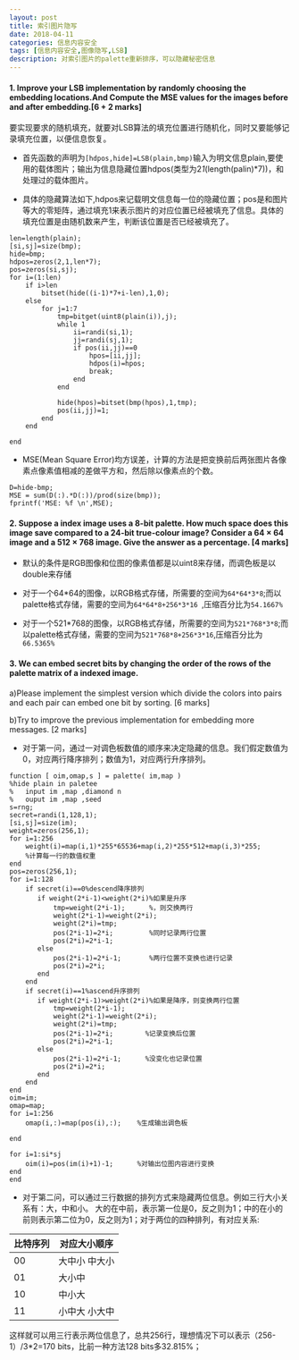 ```yaml
---
layout: post
title: 索引图片隐写
date: 2018-04-11
categories: 信息内容安全
tags: [信息内容安全,图像隐写,LSB]
description: 对索引图片的palette重新排序，可以隐藏秘密信息
---
```


#### 1. Improve your LSB implementation by randomly choosing the embedding locations.And Compute the MSE values for the images before and after embedding.[6 + 2 marks]

要实现要求的随机填充，就要对LSB算法的填充位置进行随机化，同时又要能够记录填充位置，以便信息恢复。

* 首先函数的声明为`[hdpos,hide]=LSB(plain,bmp)`输入为明文信息plain,要使用的载体图片；输出为信息隐藏位置hdpos(类型为2*1*(length(palin)*7))，和处理过的载体图片。

* 具体的隐藏算法如下,hdpos来记载明文信息每一位的隐藏位置；pos是和图片等大的零矩阵，通过填充1来表示图片的对应位置已经被填充了信息。具体的填充位置是由随机数来产生，判断该位置是否已经被填充了。


```
len=length(plain);
[si,sj]=size(bmp);
hide=bmp;
hdpos=zeros(2,1,len*7);
pos=zeros(si,sj);
for i=(1:len)
    if i>len
        bitset(hide((i-1)*7+i-len),1,0);
    else
        for j=1:7
            tmp=bitget(uint8(plain(i)),j);
            while 1
                ii=randi(si,1);
                jj=randi(sj,1);
                if pos(ii,jj)==0
                    hpos=[ii,jj];
                    hdpos(i)=hpos;
                    break;
                end
            end
            
            hide(hpos)=bitset(bmp(hpos),1,tmp);
            pos(ii,jj)=1;
        end
    end
    
end
```

* MSE(Mean Square Error)均方误差，计算的方法是把变换前后两张图片各像素点像素值相减的差做平方和，然后除以像素点的个数。

```
D=hide-bmp;
MSE = sum(D(:).*D(:))/prod(size(bmp));
fprintf('MSE: %f \n',MSE);
```

#### 2. Suppose a index image uses a 8-bit palette. How much space does this image save compared to a 24-bit true-colour image? Consider a 64 × 64 image and a 512 × 768 image. Give the answer as a percentage. [4 marks]


* 默认的条件是RGB图像和位图的像素值都是以uint8来存储，而调色板是以double来存储

* 对于一个64*64的图像，以RGB格式存储，所需要的空间为`64*64*3*8`;而以palette格式存储，需要的空间为`64*64*8+256*3*16 `,压缩百分比为`54.1667%`

* 对于一个521*768的图像，以RGB格式存储，所需要的空间为`521*768*3*8`;而以palette格式存储，需要的空间为`521*768*8+256*3*16`,压缩百分比为`66.5365%`


#### 3. We can embed secret bits by changing the order of the rows of the palette matrix of a indexed image. 

a)Please implement the simplest version which divide the colors into pairs and each pair can embed one bit by sorting.  [6 marks] 

b)Try to improve the previous implementation for embedding more messages. [2 marks]

* 对于第一问，通过一对调色板数值的顺序来决定隐藏的信息。我们假定数值为0，对应两行降序排列；数值为1，对应两行升序排列。

```
function [ oim,omap,s ] = palette( im,map )
%hide plain in paletee
%   input im ,map ,diamond n
%   ouput im ,map ,seed
s=rng;
secret=randi(1,128,1);
[si,sj]=size(im);
weight=zeros(256,1);
for i=1:256
    weight(i)=map(i,1)*255*65536+map(i,2)*255*512+map(i,3)*255;
    %计算每一行的数值权重
end
pos=zeros(256,1);
for i=1:128
    if secret(i)==0%descend降序排列
       if weight(2*i-1)<weight(2*i)%如果是升序
           tmp=weight(2*i-1);      %，则交换两行
           weight(2*i-1)=weight(2*i);
           weight(2*i)=tmp;
           pos(2*i-1)=2*i;         %同时记录两行位置
           pos(2*i)=2*i-1;
       else
           pos(2*i-1)=2*i-1;       %两行位置不变换也进行记录
           pos(2*i)=2*i;
       end
    end
    if secret(i)==1%ascend升序排列
       if weight(2*i-1)>weight(2*i)%如果是降序，则变换两行位置
           tmp=weight(2*i-1);
           weight(2*i-1)=weight(2*i);
           weight(2*i)=tmp;
           pos(2*i-1)=2*i;        %记录变换后位置
           pos(2*i)=2*i-1;
       else
           pos(2*i-1)=2*i-1;      %没变化也记录位置
           pos(2*i)=2*i;
       end
    end
end
oim=im;
omap=map;
for i=1:256
    omap(i,:)=map(pos(i),:);    %生成输出调色板
    
end

for i=1:si*sj
    oim(i)=pos(im(i)+1)-1;      %对输出位图内容进行变换
end
end
```


* 对于第二问，可以通过三行数据的排列方式来隐藏两位信息。例如三行大小关系有：大，中和小。
大的在中前，表示第一位是0，反之则为1；中的在小的前则表示第二位为0，反之则为1；对于两位的四种排列，有对应关系:


|比特序列|对应大小顺序|
|-|-|
|00|大中小 中大小
|01|大小中 
|10|中小大
|11|小中大 小大中

这样就可以用三行表示两位信息了，总共256行，理想情况下可以表示（256-1）/3*2=170 bits，比前一种方法128 bits多32.815%；




